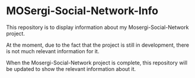 # MOSergi-Social-Network-Info
This repository is to display information about my Mosergi-Social-Network project.

At the moment, due to the fact that the project is still in development, there is not much relevant information for it.

When the Mosergi-Social-Network project is complete, this repository will be updated to show the relevant information about it.

